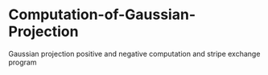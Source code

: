# Computation-of-Gaussian-Projection
Gaussian projection positive and negative computation and stripe exchange program
